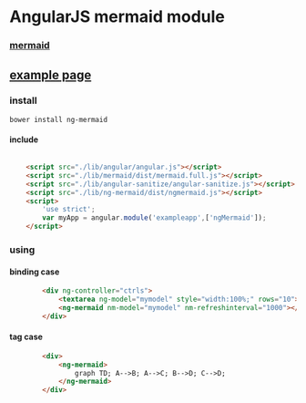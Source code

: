 AngularJS mermaid module
======


### [mermaid](https://github.com/knsv/mermaid)


## [example page](http://msakamaki.github.io/ng-mermaid/)



### install

```
bower install ng-mermaid
```

#### include

```html

    <script src="./lib/angular/angular.js"></script>
    <script src="./lib/mermaid/dist/mermaid.full.js"></script>
    <script src="./lib/angular-sanitize/angular-sanitize.js"></script>
    <script src="./lib/ng-mermaid/dist/ngmermaid.js"></script>
    <script>
        'use strict';
        var myApp = angular.module('exampleapp',['ngMermaid']);
    </script>

```

### using

#### binding case

```html
        <div ng-controller="ctrls">
            <textarea ng-model="mymodel" style="width:100%;" rows="10"></textarea> 
            <ng-mermaid nm-model="mymodel" nm-refreshinterval="1000"></ng-mermaid>
        </div>
```

#### tag case

```html
        <div>
            <ng-mermaid>
                graph TD; A-->B; A-->C; B-->D; C-->D;
            </ng-mermaid>
        </div>
```

